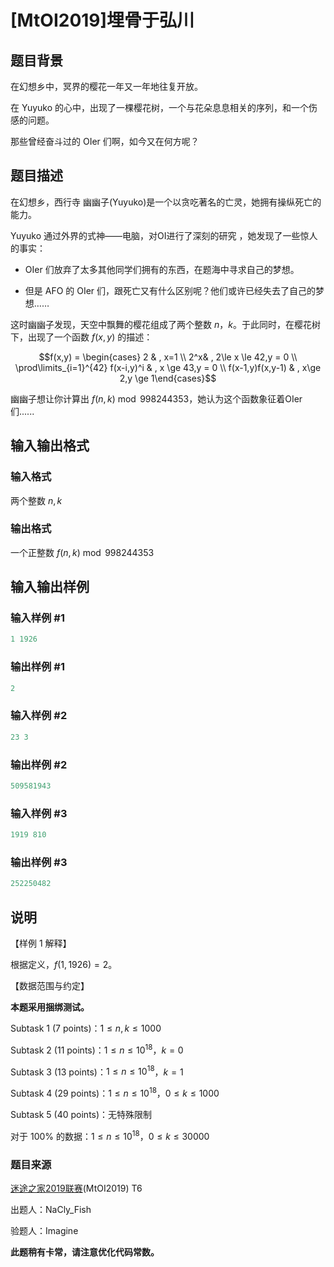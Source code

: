 # [MtOI2019]埋骨于弘川

## 题目背景

在幻想乡中，冥界的樱花一年又一年地往复开放。

在 Yuyuko 的心中，出现了一棵樱花树，一个与花朵息息相关的序列，和一个伤感的问题。

那些曾经奋斗过的 OIer 们啊，如今又在何方呢？

## 题目描述

在幻想乡，西行寺 幽幽子(Yuyuko)是一个以贪吃著名的亡灵，她拥有操纵死亡的能力。

Yuyuko 通过外界的式神——电脑，对OI进行了深刻的研究 ，她发现了一些惊人的事实：

* OIer 们放弃了太多其他同学们拥有的东西，在题海中寻求自己的梦想。

* 但是 AFO 的 OIer 们，跟死亡又有什么区别呢？他们或许已经失去了自己的梦想……

这时幽幽子发现，天空中飘舞的樱花组成了两个整数 $n$，$k$。于此同时，在樱花树下，出现了一个函数 $f(x,y)$ 的描述：

$$f(x,y) = \begin{cases} 2 & , x=1 \\ 2^x& , 2\le x \le 42,y = 0 \\ \prod\limits_{i=1}^{42} f(x-i,y)^i & , x \ge 43,y = 0 \\ f(x-1,y)f(x,y-1) & , x\ge 2,y \ge 1\end{cases}$$

幽幽子想让你计算出 $f(n,k) \bmod 998244353$，她认为这个函数象征着OIer们......

## 输入输出格式

### 输入格式

两个整数 $n,k$

### 输出格式

一个正整数 $f(n,k) \bmod 998244353$

## 输入输出样例

### 输入样例 #1

```cpp
1 1926
```


### 输出样例 #1

```cpp
2
```


### 输入样例 #2

```cpp
23 3
```


### 输出样例 #2

```cpp
509581943
```


### 输入样例 #3

```cpp
1919 810
```


### 输出样例 #3

```cpp
252250482
```


## 说明

【样例 $1$ 解释】

根据定义，$f(1,1926)=2$。

【数据范围与约定】

**本题采用捆绑测试。**

Subtask 1 (7 points)：$1\le n,k \le 1000$

Subtask 2 (11 points)：$1\le n \le 10^{18}$，$k=0$

Subtask 3 (13 points)：$1\le n \le 10^{18}$，$k=1$

Subtask 4 (29 points)：$1\le n \le 10^{18}$，$0\le k \le 1000$

Subtask 5 (40 points)：无特殊限制

对于 $100\%$ 的数据：$1\le n \le 10^{18}$，$0\le k \le 30000$

### 题目来源

[迷途之家2019联赛](https://www.luogu.org/contest/20135)(MtOI2019) T6

出题人：NaCly_Fish

验题人：Imagine

**此题稍有卡常，请注意优化代码常数。**

